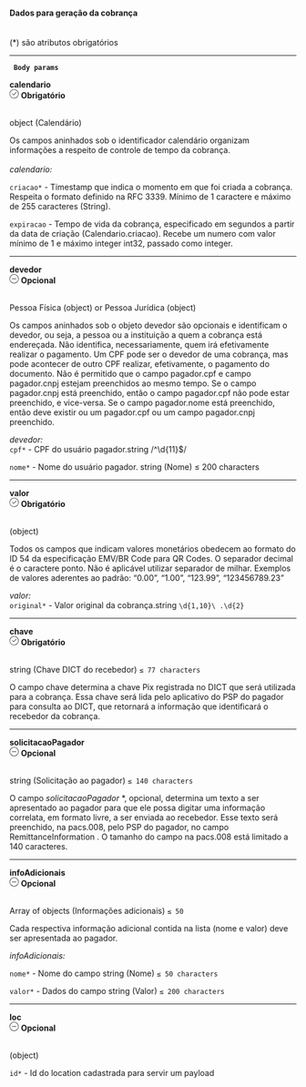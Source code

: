 <div>

<div className="espaco-1">

#### Dados para geração da cobrança
<br/>                                        
<div className="subtitulo">
(*) são atributos obrigatórios
</div>
</div>

****

   <div>  
     <p><code><strong> Body params </code></strong></p>
          <div className="left">
           <b>calendario</b>   
          </div>
           <div className="right">
           <div className="obrigatorio">
            <svg id="check-circle" xmlns="http://www.w3.org/2000/svg" width="16" height="16" viewBox="0 0 16 16">
  <path id="Caminho_19146" data-name="Caminho 19146" d="M127.946,200a8,8,0,1,0,8,8A7.936,7.936,0,0,0,127.946,200Zm0,15.2a7.2,7.2,0,0,1-5.09-12.29,7.131,7.131,0,0,1,5.09-2.11,7.2,7.2,0,0,1,0,14.4Z" transform="translate(-119.946 -200)" fill="#2f2f2f"/>
  <path id="Caminho_19147" data-name="Caminho 19147" d="M127.964,211.4l-2.4-2.4a.4.4,0,0,1,.564-.565l2.115,2.115,4.234-4.234a.4.4,0,1,1,.569.57l-4.518,4.514a.393.393,0,0,1-.564,0Z" transform="translate(-121.046 -201.241)" fill="#2f2f2f"/>
</svg> 
              <b>Obrigatório</b>   
            </div>             
            </div>
          </div>                                      
<br/>                                        
<div className="subtitulo"> 

object (Calendário)
</div>
Os campos aninhados sob o identificador calendário organizam informações a respeito de controle de tempo da cobrança.
<br/><br/> <div>
<em>calendario:</em>
</div>

``criacao*`` - Timestamp que indica o momento em que foi criada a cobrança. Respeita o formato definido na RFC 3339. Mínimo de 1 caractere e máximo de 255 caracteres (String).

``expiracao`` - Tempo de vida da cobrança, especificado em segundos a partir da data de criação (Calendario.criacao). Recebe um numero com valor mínimo de 1 e máximo integer int32, passado como integer.  

****
   <div>  
          <div className="left">
           <b>devedor</b>   
          </div>
          <div className="right">
           <div className="opcional">
            <svg id="minus-circle" xmlns="http://www.w3.org/2000/svg" width="16" height="16" viewBox="0 0 16 16">
  <path id="Caminho_19359" data-name="Caminho 19359" d="M728,200a8,8,0,1,0,8,8A8.009,8.009,0,0,0,728,200Zm0,15.2a7.2,7.2,0,1,1,7.2-7.2A7.208,7.208,0,0,1,728,215.2Z" transform="translate(-720 -200)" fill="#2f2f2f"/>
  <path id="Caminho_19360" data-name="Caminho 19360" d="M732.541,209.5H725.5a.4.4,0,1,0,0,.8h7.043a.4.4,0,0,0,0-.8Z" transform="translate(-721.02 -201.9)" fill="#2f2f2f"/>
</svg> 
              <b>Opcional</b>   
            </div>             
            </div>
          </div>                                           

<br/>                                        
<div className="subtitulo"> 

Pessoa Física (object) or Pessoa Jurídica (object)
</div>

Os campos aninhados sob o objeto devedor são opcionais e identificam o devedor, ou seja, a pessoa ou a instituição a quem a cobrança está endereçada. Não identifica, necessariamente, quem irá efetivamente realizar o pagamento. Um CPF pode ser o devedor de uma cobrança, mas pode acontecer de outro CPF realizar, efetivamente, o pagamento do documento. Não é permitido que o campo pagador.cpf e campo pagador.cnpj estejam preenchidos ao mesmo tempo. Se o campo pagador.cnpj está preenchido, então o campo pagador.cpf não pode estar preenchido, e vice-versa. Se o campo pagador.nome está preenchido, então deve existir ou um pagador.cpf ou um campo pagador.cnpj preenchido.
<br/> <div>

<em>devedor:</em><br/> ``cpf*`` - CPF do usuário pagador.string /^\d{11}$/

``nome*`` - Nome do usuário pagador. string (Nome) ≤ 200 characters
</div>

****

 <div>  
          <div className="left">
           <b>valor</b>   
          </div>
           <div className="right">
           <div className="obrigatorio">
             <svg id="check-circle" xmlns="http://www.w3.org/2000/svg" width="16" height="16" viewBox="0 0 16 16">
  <path id="Caminho_19146" data-name="Caminho 19146" d="M127.946,200a8,8,0,1,0,8,8A7.936,7.936,0,0,0,127.946,200Zm0,15.2a7.2,7.2,0,0,1-5.09-12.29,7.131,7.131,0,0,1,5.09-2.11,7.2,7.2,0,0,1,0,14.4Z" transform="translate(-119.946 -200)" fill="#2f2f2f"/>
  <path id="Caminho_19147" data-name="Caminho 19147" d="M127.964,211.4l-2.4-2.4a.4.4,0,0,1,.564-.565l2.115,2.115,4.234-4.234a.4.4,0,1,1,.569.57l-4.518,4.514a.393.393,0,0,1-.564,0Z" transform="translate(-121.046 -201.241)" fill="#2f2f2f"/>
</svg> 
              <b>Obrigatório</b>   
            </div>
          </div>
  </div>  

<br/>                                        
<div className="subtitulo">
 
(object)
</div>

Todos os campos que indicam valores monetários obedecem ao formato do ID 54 da especificação EMV/BR Code para QR Codes. O separador decimal é o caractere ponto. Não é aplicável utilizar separador de milhar. Exemplos de valores aderentes ao padrão: “0.00”, “1.00”, “123.99”, “123456789.23”
<br/> <div>
<em>valor:</em>
<br/>
``original*`` - Valor original da cobrança.string ``\d{1,10}\ .\d{2}``
</div>

****
 <div>  
          <div className="left">
           <b>chave</b>   
          </div>
           <div className="right">
           <div className="obrigatorio">
             <svg id="check-circle" xmlns="http://www.w3.org/2000/svg" width="16" height="16" viewBox="0 0 16 16">
  <path id="Caminho_19146" data-name="Caminho 19146" d="M127.946,200a8,8,0,1,0,8,8A7.936,7.936,0,0,0,127.946,200Zm0,15.2a7.2,7.2,0,0,1-5.09-12.29,7.131,7.131,0,0,1,5.09-2.11,7.2,7.2,0,0,1,0,14.4Z" transform="translate(-119.946 -200)" fill="#2f2f2f"/>
  <path id="Caminho_19147" data-name="Caminho 19147" d="M127.964,211.4l-2.4-2.4a.4.4,0,0,1,.564-.565l2.115,2.115,4.234-4.234a.4.4,0,1,1,.569.57l-4.518,4.514a.393.393,0,0,1-.564,0Z" transform="translate(-121.046 -201.241)" fill="#2f2f2f"/>
</svg> 
              <b>Obrigatório</b>   
            </div>
          </div>
  </div>                                                

<br/>                                        
<div className="subtitulo"> 

string (Chave DICT do recebedor) ``≤ 77 characters``
</div>

O campo chave determina a chave Pix registrada no DICT que será utilizada para a cobrança. Essa chave será lida pelo aplicativo do PSP do pagador para consulta ao DICT, que retornará a informação que identificará o recebedor da cobrança.

****
 <div>  
           <div className="left">
           <b>solicitacaoPagador</b>   
          </div>
           <div className="right">
           <div className="opcional">
            <svg id="minus-circle" xmlns="http://www.w3.org/2000/svg" width="16" height="16" viewBox="0 0 16 16">
  <path id="Caminho_19359" data-name="Caminho 19359" d="M728,200a8,8,0,1,0,8,8A8.009,8.009,0,0,0,728,200Zm0,15.2a7.2,7.2,0,1,1,7.2-7.2A7.208,7.208,0,0,1,728,215.2Z" transform="translate(-720 -200)" fill="#2f2f2f"/>
  <path id="Caminho_19360" data-name="Caminho 19360" d="M732.541,209.5H725.5a.4.4,0,1,0,0,.8h7.043a.4.4,0,0,0,0-.8Z" transform="translate(-721.02 -201.9)" fill="#2f2f2f"/>
</svg> 
              <b>Opcional</b>   
            </div>
            </div>
          </div>
  </div>     

<br/>                                        
<div className="subtitulo"> 

string (Solicitação ao pagador) ``≤ 140 characters``
</div> 

O campo *solicitacaoPagador* *, opcional, determina um texto a ser apresentado ao pagador para que ele possa digitar uma informação correlata, em formato livre, a ser enviada ao recebedor. Esse texto será preenchido, na pacs.008, pelo PSP do pagador, no campo RemittanceInformation . O tamanho do campo na pacs.008 está limitado a 140 caracteres.

****
 <div>  
           <div className="left">
           <b>infoAdicionais</b>   
          </div>
           <div className="right">
           <div className="opcional">
            <svg id="minus-circle" xmlns="http://www.w3.org/2000/svg" width="16" height="16" viewBox="0 0 16 16">
  <path id="Caminho_19359" data-name="Caminho 19359" d="M728,200a8,8,0,1,0,8,8A8.009,8.009,0,0,0,728,200Zm0,15.2a7.2,7.2,0,1,1,7.2-7.2A7.208,7.208,0,0,1,728,215.2Z" transform="translate(-720 -200)" fill="#2f2f2f"/>
  <path id="Caminho_19360" data-name="Caminho 19360" d="M732.541,209.5H725.5a.4.4,0,1,0,0,.8h7.043a.4.4,0,0,0,0-.8Z" transform="translate(-721.02 -201.9)" fill="#2f2f2f"/>
</svg> 
              <b>Opcional</b>   
            </div>
            </div>
          </div>
  </div>                                              

<br/>                                        
<div className="subtitulo"> 

Array of objects (Informações adicionais) ``≤ 50``
</div> 

Cada respectiva informação adicional contida na lista (nome e valor) deve ser apresentada ao pagador.
 <div>
<em>infoAdicionais:</em>
</div>

``nome*`` - Nome do campo string (Nome) ``≤ 50 characters``

``valor*`` - Dados do campo string (Valor) ``≤ 200 characters``

****
 <div>  
           <div className="left">
           <b>loc</b>   
          </div>
           <div className="right">
           <div className="opcional">
            <svg id="minus-circle" xmlns="http://www.w3.org/2000/svg" width="16" height="16" viewBox="0 0 16 16">
  <path id="Caminho_19359" data-name="Caminho 19359" d="M728,200a8,8,0,1,0,8,8A8.009,8.009,0,0,0,728,200Zm0,15.2a7.2,7.2,0,1,1,7.2-7.2A7.208,7.208,0,0,1,728,215.2Z" transform="translate(-720 -200)" fill="#2f2f2f"/>
  <path id="Caminho_19360" data-name="Caminho 19360" d="M732.541,209.5H725.5a.4.4,0,1,0,0,.8h7.043a.4.4,0,0,0,0-.8Z" transform="translate(-721.02 -201.9)" fill="#2f2f2f"/>
</svg> 
            <b>Opcional</b>
            </div>            
            </div>
          </div>
  </div>                                              

<br/>                                        
<div className="subtitulo"> 

(object)
</div> 

``id*`` - Id do location cadastrada para servir um payload



</div>
 

